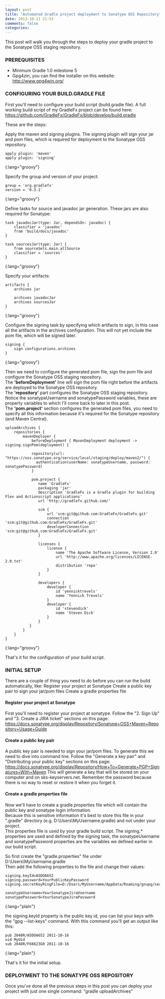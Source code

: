 ```yaml
---
layout: post
title: "Automated Gradle project deployment to Sonatype OSS Repository"
date: 2013-10-11 21:53
comments: false
categories: 
---
```


This post will walk you through the steps to deploy your gradle project to the Sonatype OSS staging repository.

<!--more-->

### PREREQUISITES

* Minimum Gradle 1.0 milestone 5
* Gpg4zin, you can find the installer on this website: http://www.gpg4win.org/

### CONFIGURING YOUR BUILD.GRADLE FILE
First you'll need to configure your build script (build.gradle file). A full working build script of my GradleFx project can be found here:  
https://github.com/GradleFx/GradleFx/blob/develop/build.gradle

These are the steps:

Apply the maven and signing plugins. The signing plugin will sign your jar and pom files, which is required for deployment to the Sonatype OSS repository.

	apply plugin: 'maven'
	apply plugin: 'signing'
{:lang="groovy"}

Specify the group and version of your project:

	group = 'org.gradlefx'
	version = '0.3.1'
{:lang="groovy"}

Define tasks for source and javadoc jar generation. These jars are also required for Sonatype:

	task javadocJar(type: Jar, dependsOn: javadoc) {
		classifier = 'javadoc'
		from 'build/docs/javadoc'
	}

	task sourcesJar(type: Jar) {
		from sourceSets.main.allSource
		classifier = 'sources'
	}
{:lang="groovy"}

Specify your artifacts:

	artifacts {
		archives jar

		archives javadocJar
		archives sourcesJar
	}
{:lang="groovy"}

Configure the signing task by specifying which artifacts to sign, in this case all the artifacts in the archives configuration. This will not yet include the pom file, which will be signed later.

	signing {
		sign configurations.archives
	}
{:lang="groovy"}

Then we need to configure the generated pom file, sign the pom file and configure the Sonatype OSS staging repository.  
The **'beforeDeployment'** line will sign the pom file right before the artifacts are deployed to the Sonatype OSS repository.  
The **'repository'** part configures the Sonatype OSS staging repository. Notice the sonatypeUsername and sonatypePassword variables, these are property variables to which I'll come back to later in this post.  
The **'pom.project'** section configures the generated pom files, you need to specify all this information because it's required for the Sonatype repository (and Maven Central).

	uploadArchives {
		repositories {
			mavenDeployer {
				beforeDeployment { MavenDeployment deployment -> signing.signPom(deployment) }

				repository(url: "https://oss.sonatype.org/service/local/staging/deploy/maven2/") {
				  authentication(userName: sonatypeUsername, password: sonatypePassword)
				}

				pom.project {
				   name 'GradleFx'
				   packaging 'jar'
				   description 'GradleFx is a Gradle plugin for building Flex and Actionscript applications'
				   url 'http://gradlefx.github.com/'

				   scm {
					   url 'scm:git@github.com:GradleFx/GradleFx.git'
					   connection 'scm:git@github.com:GradleFx/GradleFx.git'
					   developerConnection 'scm:git@github.com:GradleFx/GradleFx.git'
				   }

				   licenses {
					   license {
						   name 'The Apache Software License, Version 2.0'
						   url 'http://www.apache.org/licenses/LICENSE-2.0.txt'
						   distribution 'repo'
					   }
				   }

				   developers {
					   developer {
						   id 'yennicktrevels'
						   name 'Yennick Trevels'
					   }
					   developer {
						   id 'stevendick'
						   name 'Steven Dick'
					   }
				   }
			   }
			}
		}
	}
{:lang="groovy"}  

That's it for the configuration of your build script.

### INITIAL SETUP
There are a couple of thing you need to do before you can run the build automatically, like:
Register your project at Sonatype
Create a public key pair to sign your jar/pom files
Create a gradle properties file

#### Register your project at Sonatype

First you'll need to register your project at sonatype. Follow the "2. Sign Up" and "3. Create a JIRA ticket" sections on this page: https://docs.sonatype.org/display/Repository/Sonatype+OSS+Maven+Repository+Usage+Guide

#### Create a public key pair

A public key pair is needed to sign your jar/pom files. To generate this we need to dive into command line. Follow the "Generate a key pair" and "Distributing your public key" sections on this page: https://docs.sonatype.org/display/Repository/How+To+Generate+PGP+Signatures+With+Maven
This will generate a key that will be stored on your computer and on sks-keyservers.net. Remember the password because there is no way to reset or restore it when you forget it.

#### Create a gradle properties file

Now we'll have to create a gradle.properties file which will contain the public key and sonatype login information.  
Because this is sensitive information it's best to store this file in your ".gradle" directory (e.g. D:\Users\MyUsername\.gradle) and not under your project.  
This properties file is used by your gradle build script. The signing.* properties are used and defined by the signing task, the sonatypeUsername and sonatypePassword properties are the variables we defined earlier in our build script.  

So first create the "gradle.properties" file under D:\Users\MyUsername\.gradle  
Then add the following properties to the file and change their values:


	signing.keyId=A5DOA652
	signing.password=YourPublicKeyPassword
	signing.secretKeyRingFile=D:/Users/MyUsername/AppData/Roaming/gnupg/secring.gpg

	sonatypeUsername=YourSonatypeJiraUsername
	sonatypePassword=YourSonatypeJiraPassword
{:lang="plain"}

the signing.keyId property is the public key id, you can list your keys with the "gpg --list-keys" command. With this command you'll get an output like this:

	pub 2048R/A5DOA652 2011-10-16
	uid MyUid
	sub 2048R/F66623G0 2011-10-16
{:lang="plain"}

That's it for the initial setup.

### DEPLOYMENT TO THE SONATYPE OSS REPOSITORY
Once you've done all the previous steps in this post you can deploy your project with just one single command: "gradle uploadArchives"

